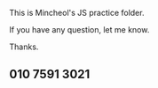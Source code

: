 This is Mincheol's JS practice folder.

If you have any question, let me know.

Thanks.

010 7591 3021
-----------------